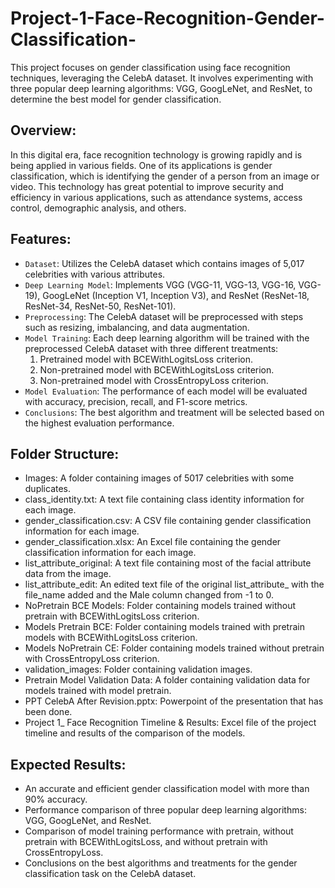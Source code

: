 # Project-1-Face-Recognition-Gender-Classification-
This project focuses on gender classification using face recognition techniques, leveraging the CelebA dataset. It involves experimenting with three popular deep learning algorithms: VGG, GoogLeNet, and ResNet, to determine the best model for gender classification.

## Overview:
In this digital era, face recognition technology is growing rapidly and is being applied in various fields. One of its applications is gender classification, which is identifying the gender of a person from an image or video. This technology has great potential to improve security and efficiency in various applications, such as attendance systems, access control, demographic analysis, and others.

## Features:
- `Dataset`: Utilizes the CelebA dataset which contains images of 5,017 celebrities with various attributes.
- `Deep Learning Model`: Implements VGG (VGG-11, VGG-13, VGG-16, VGG-19), GoogLeNet (Inception V1, Inception V3), and ResNet (ResNet-18, ResNet-34, ResNet-50, ResNet-101).
- `Preprocessing`: The CelebA dataset will be preprocessed with steps such as resizing, imbalancing, and data augmentation.
- `Model Training`: Each deep learning algorithm will be trained with the preprocessed CelebA dataset with three different treatments:   
   1. Pretrained model with BCEWithLogitsLoss criterion.   
   2. Non-pretrained model with BCEWithLogitsLoss criterion.   
   3. Non-pretrained model with CrossEntropyLoss criterion.
- `Model Evaluation`: The performance of each model will be evaluated with accuracy, precision, recall, and F1-score metrics.
- `Conclusions`: The best algorithm and treatment will be selected based on the highest evaluation performance.

## Folder Structure:
- Images: A folder containing images of 5017 celebrities with some duplicates.
- class_identity.txt: A text file containing class identity information for each image.
- gender_classification.csv: A CSV file containing gender classification information for each image.
- gender_classification.xlsx: An Excel file containing the gender classification information for each image.
- list_attribute_original: A text file containing most of the facial attribute data from the image.
- list_attribute_edit: An edited text file of the original list_attribute_ with the file_name added and the Male column changed from -1 to 0.
- NoPretrain BCE Models: Folder containing models trained without pretrain with BCEWithLogitsLoss criterion.
- Models Pretrain BCE: Folder containing models trained with pretrain models with BCEWithLogitsLoss criterion.
- Models NoPretrain CE: Folder containing models trained without pretrain with CrossEntropyLoss criterion.
- validation_images: Folder containing validation images.
- Pretrain Model Validation Data: A folder containing validation data for models trained with model pretrain.
- PPT CelebA After Revision.pptx: Powerpoint of the presentation that has been done.
- Project 1_ Face Recognition Timeline & Results: Excel file of the project timeline and results of the comparison of the models.

## Expected Results:
- An accurate and efficient gender classification model with more than 90% accuracy.
- Performance comparison of three popular deep learning algorithms: VGG, GoogLeNet, and ResNet.
- Comparison of model training performance with pretrain, without pretrain with BCEWithLogitsLoss, and without pretrain with CrossEntropyLoss.
- Conclusions on the best algorithms and treatments for the gender classification task on the CelebA dataset.
